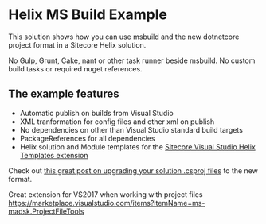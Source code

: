 
# Helix MS Build Example  

This solution shows how you can use msbuild and the new dotnetcore project format in a Sitecore Helix solution.  

No Gulp, Grunt, Cake, nant or other task runner beside msbuild. No custom build tasks or required nuget references.  

## The example features

- Automatic publish on builds from Visual Studio
- XML tranformation for config files and other xml on publish
- No dependencies on other than Visual Studio standard build targets
- PackageReferences for all dependencies
- Helix solution and Module templates for the [Sitecore Visual Studio Helix Templates extension](https://www.google.com)

Check out [this great post on upgrading your solution .csproj files](https://natemcmaster.com/blog/2017/03/09/vs2015-to-vs2017-upgrade/) to the new format.

Great extension for VS2017 when working with project files https://marketplace.visualstudio.com/items?itemName=ms-madsk.ProjectFileTools